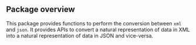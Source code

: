 ## Package overview

This package provides functions to perform the conversion between `xml` and `json`. It provides APIs to convert a natural representation of data in XML into a natural representation of data in JSON and vice-versa.
